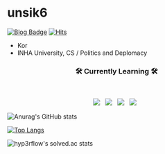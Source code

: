 # unsik6
[![Blog Badge](http://img.shields.io/badge/NaverBlog-03C75A?style=flat-square&logo=Naver&link=https://blog.naver.com/tlsguswns119)](https://blog.naver.com/tlsguswns119) [![Hits](https://hits.seeyoufarm.com/api/count/incr/badge.svg?url=https%3A%2F%2Fgithub.com%2FUnsik6%2F&count_bg=%23000000&title_bg=%23555555&icon=github.svg&icon_color=%23E7E7E7&title=hits&edge_flat=false)](https://hits.seeyoufarm.com)
- Kor
- INHA University, CS / Politics and Deplomacy

<h3 align="center"><b>🛠 Currently Learning 🛠</b></h3> </br> <p align="center"> <img src="https://img.shields.io/badge/c++-00599C?style=flat-square&logo=c%2B%2B&logoColor=white"/></a> &nbsp <img src="https://img.shields.io/badge/Python-3776AB?style=flat-square&logo=Python&logoColor=white"/></a>  &nbsp <img src="https://img.shields.io/badge/Unity-000000?style=flat-square&logo=Unity&logoColor=white"/></a> &nbsp <img src="https://img.shields.io/badge/SFML-8CC445?style=flat-square&logo=SFML&logoColor=white"/></a> &nbsp </p>

![Anurag's GitHub stats](https://github-readme-stats.vercel.app/api?username=unsik6&show_icons=true&theme=tokyonight)

[![Top Langs](https://github-readme-stats.vercel.app/api/top-langs/?username=unsik6&layout=compact)](https://github.com/anuraghazra/github-readme-stats)


![hyp3rflow's solved.ac stats](https://github-readme-solvedac.hyp3rflow.vercel.app/api/?handle=unsik6)

<!---
Unsik6/Unsik6 is a ✨ special ✨ repository because its `README.md` (this file) appears on your GitHub profile.
You can click the Preview link to take a look at your changes.
--->
